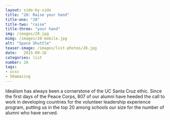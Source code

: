 ```yaml
---
layout: side-by-side
title: "28: Raise your hand"
title-one: "28"
title-two: "raise"
title-three: "your hand"
img: /images/28.jpg
mimg: /images/28-mobile.jpg
alt: "Space Shuttle"
teaser-image: /images/list-photos/28.jpg
date:   2015-09-16
categories: list
number: 28
tags:
- ucsc
- 50amazing
---
```

Idealism has always been a cornerstone of the 
UC Santa Cruz ethic. Since the first days of 
the Peace Corps, 807 of our alumni have heeded the call to work in developing countries for the volunteer leadership experience program, putting us in the top 20 among schools our size for the number of alumni who have served. 
